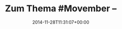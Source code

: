 ---
retweeted: false
source: <a href="http://twitter.com" rel="nofollow">Twitter Web Client</a>
entities:
  hashtags:
  - text: Movember
    indices:
    - '10'
    - '19'
  symbols: []
  user_mentions: []
  urls:
  - url: https://t.co/eCOkoLIpQX
    expanded_url: https://www.youtube.com/watch?v=bdqccPIglHs
    display_url: youtube.com/watch?v=bdqccP…
    indices:
    - '22'
    - '45'
display_text_range:
- '0'
- '45'
favorite_count: '0'
id_str: '538294011313008640'
truncated: false
retweet_count: '0'
id: '538294011313008640'
possibly_sensitive: false
created_at: Fri Nov 28 11:31:07 +0000 2014
favorited: false
full_text: 'Zum Thema #Movember –'
lang: en
quote_url: https://www.youtube.com/watch?v=bdqccPIglHs
tags:
- Movember
- pesos:twitter
date: '2014-11-28T11:31:07+00:00'
src: https://twitter.com/bascht/status/538294011313008640
original_url: https://twitter.com/bascht/status/538294011313008640
type: twitter_tweet
text: 'Zum Thema #Movember –'
title: 'Zum Thema #Movember –'

---